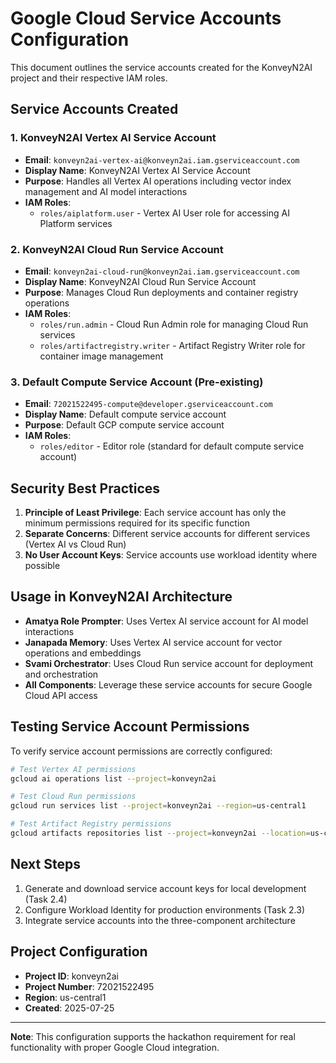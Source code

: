 # Google Cloud Service Accounts Configuration

This document outlines the service accounts created for the KonveyN2AI project and their respective IAM roles.

## Service Accounts Created

### 1. KonveyN2AI Vertex AI Service Account
- **Email**: `konveyn2ai-vertex-ai@konveyn2ai.iam.gserviceaccount.com`
- **Display Name**: KonveyN2AI Vertex AI Service Account
- **Purpose**: Handles all Vertex AI operations including vector index management and AI model interactions
- **IAM Roles**:
  - `roles/aiplatform.user` - Vertex AI User role for accessing AI Platform services

### 2. KonveyN2AI Cloud Run Service Account
- **Email**: `konveyn2ai-cloud-run@konveyn2ai.iam.gserviceaccount.com`
- **Display Name**: KonveyN2AI Cloud Run Service Account
- **Purpose**: Manages Cloud Run deployments and container registry operations
- **IAM Roles**:
  - `roles/run.admin` - Cloud Run Admin role for managing Cloud Run services
  - `roles/artifactregistry.writer` - Artifact Registry Writer role for container image management

### 3. Default Compute Service Account (Pre-existing)
- **Email**: `72021522495-compute@developer.gserviceaccount.com`
- **Display Name**: Default compute service account
- **Purpose**: Default GCP compute service account
- **IAM Roles**:
  - `roles/editor` - Editor role (standard for default compute service account)

## Security Best Practices

1. **Principle of Least Privilege**: Each service account has only the minimum permissions required for its specific function
2. **Separate Concerns**: Different service accounts for different services (Vertex AI vs Cloud Run)
3. **No User Account Keys**: Service accounts use workload identity where possible

## Usage in KonveyN2AI Architecture

- **Amatya Role Prompter**: Uses Vertex AI service account for AI model interactions
- **Janapada Memory**: Uses Vertex AI service account for vector operations and embeddings
- **Svami Orchestrator**: Uses Cloud Run service account for deployment and orchestration
- **All Components**: Leverage these service accounts for secure Google Cloud API access

## Testing Service Account Permissions

To verify service account permissions are correctly configured:

```bash
# Test Vertex AI permissions
gcloud ai operations list --project=konveyn2ai

# Test Cloud Run permissions
gcloud run services list --project=konveyn2ai --region=us-central1

# Test Artifact Registry permissions
gcloud artifacts repositories list --project=konveyn2ai --location=us-central1
```

## Next Steps

1. Generate and download service account keys for local development (Task 2.4)
2. Configure Workload Identity for production environments (Task 2.3)
3. Integrate service accounts into the three-component architecture

## Project Configuration

- **Project ID**: konveyn2ai
- **Project Number**: 72021522495
- **Region**: us-central1
- **Created**: 2025-07-25

---

**Note**: This configuration supports the hackathon requirement for real functionality with proper Google Cloud integration.
